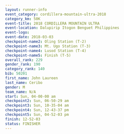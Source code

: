 ```yaml
---
layout: runner-info 
event_category: cordillera-mountain-ultra-2018 
category_km: 50K 
event-title: 2018 CORDILLERA MOUNTAIN ULTRA 
event-location: Dalupirip Itogon Benguet Philippines 
event-logo: 
event-date: 2018-03-03 
checkpoint-name2: Oling Station (T-2) 
checkpoint-name3: Mt. Ugo Station (T-3) 
checkpoint-name4: Lusod Station (T-4) 
checkpoint-name5: Finish (T-5) 
overall_rank: 229
gender_rank: 190
category_rank: 140
bib: 50201
first_name: John Laureen
last_name: Ceribo
gender: M
team_name: N/A
start: Sun, 04-00-00 am
checkpoint2: Sun, 06-50-29 am
checkpoint3: Sun, 10-35-04 am
checkpoint4: Sun, 12-43-37 pm
checkpoint5: Sun, 04-52-03 pm
finish: 12-52-03
status: FINISHER
---
```

